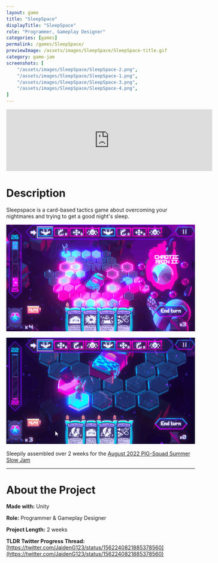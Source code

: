 ```yaml
---
layout: game
title: "SleepSpace"
displayTitle: "SleepSpace"
role: "Programmer, Gameplay Designer"
categories: [games]
permalink: /games/SleepSpace/
previewImage: /assets/images/SleepSpace/SleepSpace-title.gif
category: game-jam
screenshots: [
    "/assets/images/SleepSpace/SleepSpace-2.png",
    "/assets/images/SleepSpace/SleepSpace-1.png",
    "/assets/images/SleepSpace/SleepSpace-3.png",
    "/assets/images/SleepSpace/SleepSpace-4.png",
]
---
```

<div class="itch-container">
<iframe src="https://itch.io/embed/1659676?border_width=0&amp;bg_color=910a83&amp;fg_color=fbf2f2&amp;border_color=ab0082" width="550" height="165" frameborder="0"><a href="https://jaideng123.itch.io/sleepspace">Sleepspace by Jaiden Gerig, lzklein, Brandon Garcia, zruby, Brad Mader, bordenary</a></iframe>
</div>

# Description
Sleepspace is a card-based tactics game about overcoming your nightmares and trying to get a good night's sleep.

![Gif of Gameplay](/assets/images/SleepSpace/SleepSpace-action-1.gif)

![Another Gif of Gameplay](/assets/images/SleepSpace/SleepSpace-action-2.gif)

Sleepily assembled over 2 weeks for the [August 2022 PIG-Squad Summer Slow Jam](https://itch.io/jam/ssjbossfight)


---
# About the Project
**Made with:** Unity

**Role:** Programmer & Gameplay Designer

**Project Length:** 2 weeks

**TLDR Twitter Progress Thread:** [https://twitter.com/JaidenG123/status/1562240821885378560](https://twitter.com/JaidenG123/status/1562240821885378560)

<!-- This is commented out.

In August of 2022 we as Team Bouldy decided to get the band back together for a new project, so we registered for a slow jam with PigSquad.
The jam itself provides both a technical and a creative theme, the technical for this jam being a Boss Fight, and the creative being Nightmares & Dreams. After some initial ideation we settled on the core theme of a plucky hero fighting an evil nightmare in a dream world to get to sleep and for the gameplay we decided we wanted to do something card-based on a hexagonal grid, with lots of inspiration from games we loved like Slay the Spire (Deck-Building) and Megaman Battle Network (Territory Control). We knew this would be a lot but we wanted to push ourselves after having done a lot of projects together to see what we could do.

**Gameplay Design:**

With the themes and inspiration laid out, I began working on a rough concept for the gameplay. In order to limit scope, I decided that we weren't going to implement traditional RPG mechanics like damage, stats, etc. and instead focus solely on territory control as the primary mechanic for the game. This meant that the primary goal of each round in the game would be to achieve a certain level of control, and any interaction with the boss, enemies, or cards would be through this lens. I wanted the territory mechanic to work similar to Go and Othello where there were 2 "colors" vying for control by flipping tiles to their side. For the card system, I took a lot of inspiration from Slay The Spire and other deck builders by having the player draw a new hand each turn and limit them with energy costs for the cards. I envisioned the enemies as smaller annoyances that would gum up the player's plans if they weren't dealt with. The boss I envisioned as being an untouchable force of nature and your primary antagonist with semi-random impactful effects. It was important that since the effects were so impactful, they would be telegraphed to allow the player to plan around them in clever ways. The overall flow of the game would mimic a "final boss" encounter with 3 distinct phases, with power-ups between phases to allow the player to ramp up in power along with the enemies & boss.

![Concept](/assets/images/SleepSpace/SleepSpace-concept.png)

[Card Design]

[Enemies]

[Boss]

**Engineering:**

[Card System]

[Turn Order]

[Atoms]

-->